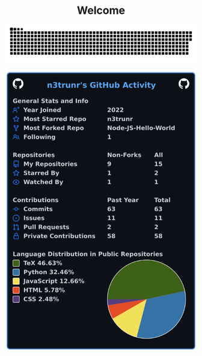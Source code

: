 <h1 style="text-align: center;">Welcome</h1>

<a href="https://github.com/tomondre"><img src="contributions.svg"></a>

[![My user statistics](images/userstats.svg)](https://github.com/cicirello/user-statistician)

